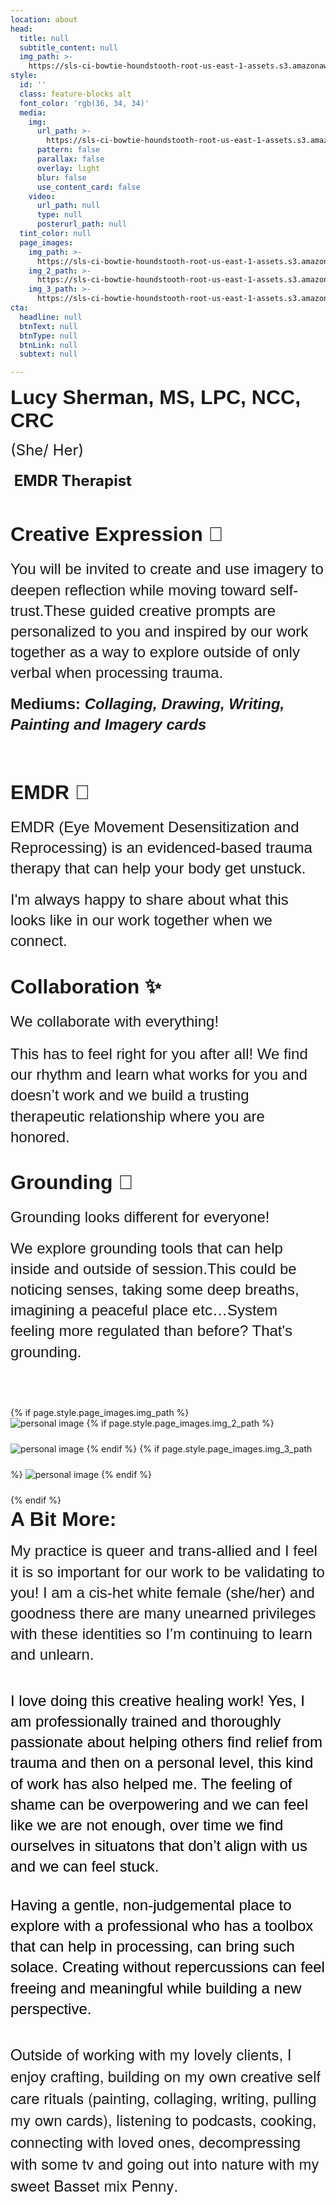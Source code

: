 ```yaml
---
location: about
head:
  title: null
  subtitle_content: null
  img_path: >-
    https://sls-ci-bowtie-houndstooth-root-us-east-1-assets.s3.amazonaws.com/NickArrasate/perceptivecounseling/1683147432649-IMG_7677.jpeg
style:
  id: ''
  class: feature-blocks alt
  font_color: 'rgb(36, 34, 34)'
  media:
    img:
      url_path: >-
        https://sls-ci-bowtie-houndstooth-root-us-east-1-assets.s3.amazonaws.com/NickArrasate/perceptivecounseling/1646176634455-avinash-kumar-4-gLbNUi1Uc-unsplash.jpg
      pattern: false
      parallax: false
      overlay: light
      blur: false
      use_content_card: false
    video:
      url_path: null
      type: null
      posterurl_path: null
  tint_color: null
  page_images:
    img_path: >-
      https://sls-ci-bowtie-houndstooth-root-us-east-1-assets.s3.amazonaws.com/NickArrasate/perceptivecounseling/1662836748446-maureen-sgro-BpFAG6JSugE-unsplash__1_.jpg
    img_2_path: >-
      https://sls-ci-bowtie-houndstooth-root-us-east-1-assets.s3.amazonaws.com/NickArrasate/perceptivecounseling/1666303075684-edz-norton-eUX74J_IpXw-unsplash__1_.jpg
    img_3_path: >-
      https://sls-ci-bowtie-houndstooth-root-us-east-1-assets.s3.amazonaws.com/NickArrasate/perceptivecounseling/1684262987338-IMG_00091.jpeg
cta:
  headline: null
  btnText: null
  btnType: null
  btnLink: null
  subtext: null

---
```

<div class="d-flex align-items-center justify-content-around row">
<div class="col-md-8">
<p><span style="font-family: arial, helvetica, sans-serif;"><strong><span style="font-size: 24pt;">Lucy Sherman, MS, LPC, NCC, CRC</span></strong></span></p>
<p><span style="font-size: 18pt;">(She/ Her)</span></p>
<h4><span style="font-size: 18pt;">&nbsp;EMDR Therapist</span></h4>
<p>&nbsp;</p>
<h4 dir="ltr" style="line-height: 1.38; margin-top: 0pt; margin-bottom: 0pt;"><span style="font-size: 24pt;"><strong><span style="font-family: Arial; font-variant-numeric: normal; font-variant-east-asian: normal; vertical-align: baseline; white-space: pre-wrap;">Creative Expression 🎨</span></strong></span></h4>
<br />
<p dir="ltr" style="line-height: 1.38; margin-top: 0pt; margin-bottom: 0pt;"><span style="font-size: 18pt; font-family: Arial; font-variant-numeric: normal; font-variant-east-asian: normal; vertical-align: baseline; white-space: pre-wrap;">You will be invited to create and use imagery to deepen reflection while moving toward self-trust.</span><span style="font-size: 18pt; font-family: Arial; font-variant-numeric: normal; font-variant-east-asian: normal; vertical-align: baseline; white-space: pre-wrap;">These guided creative prompts are personalized to you and inspired by our work together as a way to explore outside of only verbal when processing trauma.</span></p>
<br />
<p dir="ltr" style="line-height: 1.38; margin-top: 0pt; margin-bottom: 0pt;"><span style="font-size: 18pt;"><span style="font-family: Arial; font-weight: bold; font-variant-numeric: normal; font-variant-east-asian: normal; vertical-align: baseline; white-space: pre-wrap;">Mediums:</span><span style="font-family: Arial; font-weight: bold; font-style: italic; font-variant-numeric: normal; font-variant-east-asian: normal; vertical-align: baseline; white-space: pre-wrap;"> Collaging, Drawing, Writing, Painting and Imagery cards</span></span></p>
<p dir="ltr" style="line-height: 1.38; margin-top: 0pt; margin-bottom: 0pt;"><span style="font-size: 18pt; font-family: Arial; font-weight: bold; font-style: italic; font-variant-numeric: normal; font-variant-east-asian: normal; vertical-align: baseline; white-space: pre-wrap;">&nbsp;</span></p>
<br />
<h4 dir="ltr" style="line-height: 1.38; margin-top: 0pt; margin-bottom: 0pt;">&nbsp;</h4>
<h4 dir="ltr" style="line-height: 1.38; margin-top: 0pt; margin-bottom: 0pt;"><span style="font-size: 24pt; font-family: Arial; font-variant-numeric: normal; font-variant-east-asian: normal; vertical-align: baseline; white-space: pre-wrap;">EMDR 👀</span></h4>
<br />
<p dir="ltr" style="line-height: 1.38; margin-top: 0pt; margin-bottom: 0pt;"><span style="font-size: 18pt; font-family: Arial; font-variant-numeric: normal; font-variant-east-asian: normal; vertical-align: baseline; white-space: pre-wrap;">EMDR (Eye Movement Desensitization and Reprocessing) is an evidenced-based trauma therapy that can help your body get unstuck. </span></p>
<br />
<p dir="ltr" style="line-height: 1.38; margin-top: 0pt; margin-bottom: 0pt;"><span style="font-size: 18pt; font-family: Arial; font-variant-numeric: normal; font-variant-east-asian: normal; vertical-align: baseline; white-space: pre-wrap;">I'm always happy to share about what this looks like in our work together when we connect.</span></p>
<br /><br />
<h4 dir="ltr" style="line-height: 1.38; margin-top: 0pt; margin-bottom: 0pt;"><span style="font-size: 24pt; font-family: Arial; font-variant-numeric: normal; font-variant-east-asian: normal; vertical-align: baseline; white-space: pre-wrap;">Collaboration ✨</span></h4>
<br />
<p dir="ltr" style="line-height: 1.38; margin-top: 0pt; margin-bottom: 0pt;"><span style="font-size: 18pt; font-family: Arial; font-variant-numeric: normal; font-variant-east-asian: normal; vertical-align: baseline; white-space: pre-wrap;">We collaborate with everything!</span></p>
<p dir="ltr" style="line-height: 1.38; margin-top: 0pt; margin-bottom: 0pt;">&nbsp;</p>
<p dir="ltr" style="line-height: 1.38; margin-top: 0pt; margin-bottom: 0pt;"><span style="font-size: 18pt; font-family: Arial; font-variant-numeric: normal; font-variant-east-asian: normal; vertical-align: baseline; white-space: pre-wrap;">This has to feel right for you after all! We find our rhythm and learn what works for you and doesn&rsquo;t work and we build a trusting therapeutic relationship where you are honored.</span></p>
<br /><br />
<h4 dir="ltr" style="line-height: 1.38; margin-top: 0pt; margin-bottom: 0pt;"><span style="font-size: 24pt; font-family: Arial; font-variant-numeric: normal; font-variant-east-asian: normal; vertical-align: baseline; white-space: pre-wrap;">Grounding 🌳</span></h4>
<br />
<p dir="ltr" style="line-height: 1.38; margin-top: 0pt; margin-bottom: 0pt;"><span style="font-size: 18pt; font-family: Arial; font-variant-numeric: normal; font-variant-east-asian: normal; vertical-align: baseline; white-space: pre-wrap;">Grounding looks different for everyone!&nbsp;</span></p>
<br />
<p dir="ltr" style="line-height: 1.38; margin-top: 0pt; margin-bottom: 0pt;"><span style="font-size: 18pt; font-family: Arial; font-variant-numeric: normal; font-variant-east-asian: normal; vertical-align: baseline; white-space: pre-wrap;">We explore grounding tools that can help inside and outside of session.This could be noticing senses, taking some deep breaths, imagining a peaceful place etc&hellip;System feeling more regulated than before? That's grounding. </span></p>
<p dir="ltr" style="line-height: 1.38; margin-top: 0pt; margin-bottom: 0pt;">&nbsp;</p>
<p dir="ltr" style="line-height: 1.38; margin-top: 0pt; margin-bottom: 0pt;">&nbsp;</p>
<br /><br /></div>
{% if page.style.page_images.img_path %}
<div class="col-md-4 d-md-block d-none p-4">
<div class="d-flex flex-column align-items-center justify-content-between"><img style="max-width: 100%; margin-bottom: 24px;" src="{{page.style.page_images.img_path}}" alt="personal image" /> {% if page.style.page_images.img_2_path %} <img style="max-width: 100%; margin-bottom: 24px;" src="{{page.style.page_images.img_2_path}}" alt="personal image" /> {% endif %} {% if page.style.page_images.img_3_path %} <img style="max-width: 100%; margin-bottom: 24px;" src="{{page.style.page_images.img_3_path}}" alt="personal image" /> {% endif %}</div>
</div>
{% endif %}
<div class="col-12 col-md-8 col-md-offset-2">
<p dir="ltr" style="line-height: 1.38; margin-top: 0pt; margin-bottom: 9pt;"><span style="font-size: 24pt; font-family: Arial; font-weight: bold; font-variant-numeric: normal; font-variant-east-asian: normal; vertical-align: baseline; white-space: pre-wrap;">A Bit More: </span></p>
<p dir="ltr" style="line-height: 1.38; margin-top: 0pt; margin-bottom: 9pt;"><span style="font-size: 18pt; font-family: Arial; font-variant-numeric: normal; font-variant-east-asian: normal; vertical-align: baseline; white-space: pre-wrap;">My practice is queer and trans-allied and I feel it is so important for our work to be validating to you! I am a cis-het white female (she/her) and goodness there are many unearned privileges with these identities so I&rsquo;m continuing to learn and unlearn.</span></p>
<span id="docs-internal-guid-2d7d4fa2-7fff-d651-7251-cd5417ba1f28"></span>
<p class="p1" style="margin: 0px 0px 12px; font-variant-numeric: normal; font-variant-east-asian: normal; font-stretch: normal; font-size: 12px; line-height: normal; font-family: 'Helvetica Neue'; -webkit-text-stroke-color: #000000;">&nbsp;</p>
<p dir="ltr" style="line-height: 1.38; margin-top: 0pt; margin-bottom: 0pt;"><span style="font-size: 18pt; font-family: Arial; color: #000000; background-color: transparent; font-weight: 400; font-style: normal; font-variant: normal; text-decoration: none; vertical-align: baseline; white-space: pre-wrap;">I love doing this creative healing work! Yes, I am professionally trained and thoroughly passionate about helping others find relief from trauma and then on a personal level, this kind of work has also helped me. </span><span style="font-size: 18pt; font-family: Arial; color: #000000; background-color: transparent; font-weight: 400; font-style: normal; font-variant: normal; text-decoration: none; vertical-align: baseline; white-space: pre-wrap;">The feeling of shame can be overpowering and we can feel like we are not enough, over time we find ourselves in situatons that don&rsquo;t align with us and we can feel stuck. </span></p>
<p class="p1" style="margin: 0px 0px 12px; font-variant-numeric: normal; font-variant-east-asian: normal; font-stretch: normal; font-size: 12px; line-height: normal; font-family: 'Helvetica Neue'; -webkit-text-stroke-color: #000000;">&nbsp;</p>
<p dir="ltr" style="line-height: 1.38; margin-top: 0pt; margin-bottom: 0pt;"><span style="font-size: 18pt; font-family: Arial; color: #000000; background-color: transparent; font-weight: 400; font-style: normal; font-variant: normal; text-decoration: none; vertical-align: baseline; white-space: pre-wrap;">Having a gentle, non-judgemental place to explore with a professional who has a toolbox that can help in processing, can bring such solace. Creating without repercussions can feel freeing and meaningful while building a new perspective.</span></p>
<p dir="ltr" style="line-height: 1.38; margin-top: 0pt; margin-bottom: 0pt;">&nbsp;</p>
<p dir="ltr" style="line-height: 1.38; margin-top: 0pt; margin-bottom: 0pt;">&nbsp;</p>
<p class="p1" style="margin: 0px 0px 12px; font-variant-numeric: normal; font-variant-east-asian: normal; font-stretch: normal; font-size: 12px; line-height: normal; font-family: 'Helvetica Neue'; -webkit-text-stroke-color: #000000;"><span class="s1" style="font-kerning: none; font-size: 18pt;">Outside of working with my lovely clients, I enjoy crafting, building on my own creative self care rituals (painting, collaging, writing, pulling my own cards), listening to podcasts, cooking, connecting with loved ones, decompressing with some tv and going out into nature with my sweet Basset mix Penny.&nbsp;</span></p>
</div>
</div>
